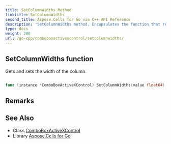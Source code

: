 ```yaml
---
title: SetColumnWidths Method 
linktitle: SetColumnWidths
second_title: Aspose.Cells for Go via C++ API Reference
description: 'SetColumnWidths method. Encapsulates the function that represents setcolumnwidths in Go.'
type: docs
weight: 200
url: /go-cpp/comboboxactivexcontrol/setcolumnwidths/
---
```


## SetColumnWidths function

Gets and sets the width of the column.

```go

func (instance *ComboBoxActiveXControl) SetColumnWidths(value float64)  error

```

## Remarks


## See Also

* Class [ComboBoxActiveXControl](../)
* Library [Aspose.Cells for Go](../../)
